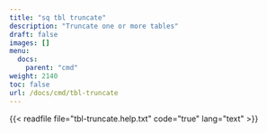 ```yaml
---
title: "sq tbl truncate"
description: "Truncate one or more tables"
draft: false
images: []
menu:
  docs:
    parent: "cmd"
weight: 2140
toc: false
url: /docs/cmd/tbl-truncate
---
```


{{< readfile file="tbl-truncate.help.txt" code="true" lang="text" >}}
